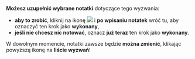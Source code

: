**Możesz uzupełnić wybrane notatki** dotyczące tego wyzwania:
- **aby to zrobić**, kliknij na ikonę <a class="btn btn-light" data-bs-toggle="modal" href="#notes-modal-toggle" role="button" onClick="notesReset(#row-id#)"><img class="svg-image" src="/files/resources/svg/card-list.svg" /></a> i **po wpisaniu notatek** wróć tu, aby oznaczyć ten krok jako **wykonany**,
- **jeśli nie chcesz nic notować**, oznacz **już teraz** ten krok jako **wykonany**.

W dowolnym momencie, notatki zawsze będzie **można zmienić**, klikając powyższą ikonę na **liście wyzwań**!

